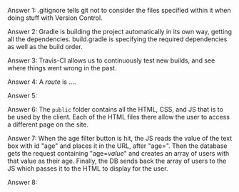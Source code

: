 Answer 1: .gitignore tells git not to consider the files specified within
          it when doing stuff with Version Control.

Answer 2: Gradle is building the project automatically in its own way, getting
          all the dependencies. build.gradle is specifying the required dependencies
          as well as the build order.

Answer 3: Travis-CI allows us to continuously test new builds, and see where
          things went wrong in the past.

Answer 4: A _route_ is ....

Answer 5: 

Answer 6: The `public` folder contains all the HTML, CSS, and 
          JS that is to be used by the client. Each of the 
          HTML files there allow the user to access a different 
          page on the site.

Answer 7: When the age filter button is hit, the JS reads 
          the value of the text box with id "age" and places it 
          in the URL, after "age=". Then the database gets 
          the request containing "age=*value*" and creates an 
          array of users with that value as their age. Finally, 
          the DB sends back the array of users to the JS which 
          passes it to the HTML to display for the user.

Answer 8: 
